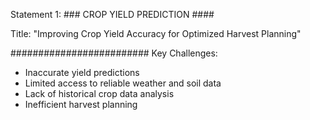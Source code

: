 Statement 1: ### CROP YIELD PREDICTION ####

Title: "Improving Crop Yield Accuracy for Optimized Harvest Planning"

#########################
Key Challenges:

- Inaccurate yield predictions
- Limited access to reliable weather and soil data
- Lack of historical crop data analysis
- Inefficient harvest planning

